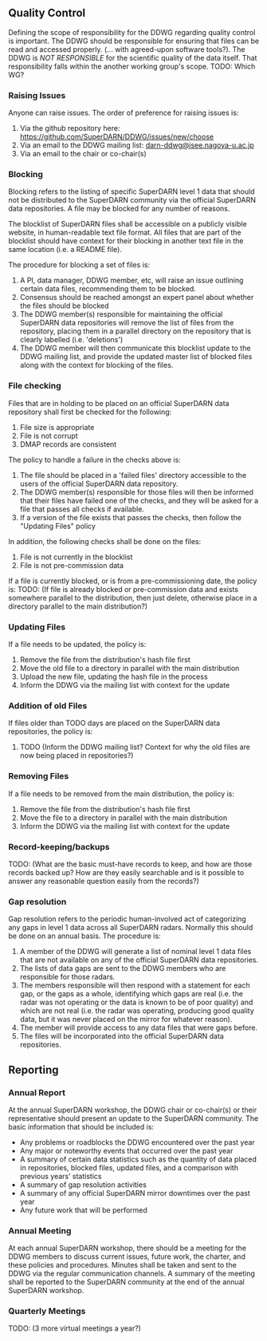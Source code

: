## Quality Control

Defining the scope of responsibility for the DDWG regarding quality control is important.
The DDWG should be responsible for ensuring that files can be read and accessed properly. (... with 
agreed-upon software tools?).
The DDWG is *NOT RESPONSIBLE* for the scientific quality of the data itself.
That responsibility falls within the another working group's scope. TODO: Which WG?

### Raising Issues

Anyone can raise issues. The order of preference for raising issues is:
 1. Via the github repository here: <https://github.com/SuperDARN/DDWG/issues/new/choose>
 2. Via an email to the DDWG mailing list: <darn-ddwg@isee.nagoya-u.ac.jp>
 3. Via an email to the chair or co-chair(s)

### Blocking

Blocking refers to the listing of specific SuperDARN level 1 data that should not be distributed
to the SuperDARN community via the official SuperDARN data repositories. A file may be blocked
for any number of reasons.

The blocklist of SuperDARN files shall be accessible on a publicly visible website, in 
human-readable text file format. All files that are part of the blocklist should have context for 
their blocking in another text file in the same location (i.e. a README file).

The procedure for blocking a set of files is:
1. A PI, data manager, DDWG member, etc, will raise an issue outlining certain data files, 
recommending them to be blocked.
1. Consensus should be reached amongst an expert panel about whether the files should be blocked
1. The DDWG member(s) responsible for maintaining the official SuperDARN data repositories will 
remove the list of files from the repository, placing them in a parallel directory on the repository
that is clearly labelled (i.e. 'deletions')
1. The DDWG member will then communicate this blocklist update to the DDWG mailing list, and provide
the updated master list of blocked files along with the context for blocking of the files.

### File checking

Files that are in holding to be placed on an official SuperDARN data repository shall first be
checked for the following:
1. File size is appropriate
1. File is not corrupt
1. DMAP records are consistent

The policy to handle a failure in the checks above is:
1. The file should be placed in a 'failed files' directory accessible to the users of the official 
SuperDARN data repository.
1. The DDWG member(s) responsible for those files will then be informed that their files have failed
one of the checks, and they will be asked for a file that passes all checks if available.
1. If a version of the file exists that passes the checks, then follow the "Updating Files" policy

In addition, the following checks shall be done on the files:
1. File is not currently in the blocklist
1. File is not pre-commission data

If a file is currently blocked, or is from a pre-commissioning date, the policy is:
TODO: (If file is already blocked or pre-commission data and exists somewhere parallel to the
distribution, then just delete, otherwise place in a directory parallel to the main distribution?)

### Updating Files

If a file needs to be updated, the policy is:
1. Remove the file from the distribution's hash file first
1. Move the old file to a directory in parallel with the main distribution
1. Upload the new file, updating the hash file in the process
1. Inform the DDWG via the mailing list with context for the update

### Addition of old Files

If files older than TODO days are placed on the SuperDARN data repositories, the policy is:
1. TODO (Inform the DDWG mailing list? Context for why the old files are now being placed in 
repositories?)

### Removing Files

If a file needs to be removed from the main distribution, the policy is:
1. Remove the file from the distribution's hash file first
1. Move the file to a directory in parallel with the main distribution
1. Inform the DDWG via the mailing list with context for the update

### Record-keeping/backups

TODO: (What are the basic must-have records to keep, and how are those records backed up?
How are they easily searchable and is it possible to answer any reasonable question easily from
the records?)

### Gap resolution

Gap resolution refers to the periodic human-involved act of categorizing any gaps in level 1 data 
across all SuperDARN radars. Normally this should be done on an annual basis. The procedure is:
1. A member of the DDWG will generate a list of nominal level 1 data files that are not available 
on any of the official SuperDARN data repositories. 
1. The lists of data gaps are sent to the DDWG members who are responsible for those radars. 
1. The members responsible will then respond with a statement for each gap, or the gaps as a whole, 
identifying which gaps are real (i.e. the radar was not operating or the data is known to be of 
poor quality) and which are not real (i.e. the radar was operating, producing good quality data, 
but it was never placed on the mirror for whatever reason). 
1. The member will provide access to any data files that were gaps before.
1. The files will be incorporated into the official SuperDARN data repositories.

## Reporting

### Annual Report

At the annual SuperDARN workshop, the DDWG chair or co-chair(s) or their representative should
present an update to the SuperDARN community. The basic information that should be included is:

* Any problems or roadblocks the DDWG encountered over the past year
* Any major or noteworthy events that occurred over the past year
* A summary of certain data statistics such as the quantity of data placed in repositories, 
blocked files, updated files, and a comparison with previous years’ statistics
* A summary of gap resolution activities
* A summary of any official SuperDARN mirror downtimes over the past year
* Any future work that will be performed

### Annual Meeting

At each annual SuperDARN workshop, there should be a meeting for the DDWG members to discuss current
issues, future work, the charter, and these policies and procedures. Minutes shall be taken and 
sent to the DDWG via the regular communication channels. A summary of the meeting shall be reported 
to the SuperDARN community at the end of the annual SuperDARN workshop.

### Quarterly Meetings

TODO: (3 more virtual meetings a year?)